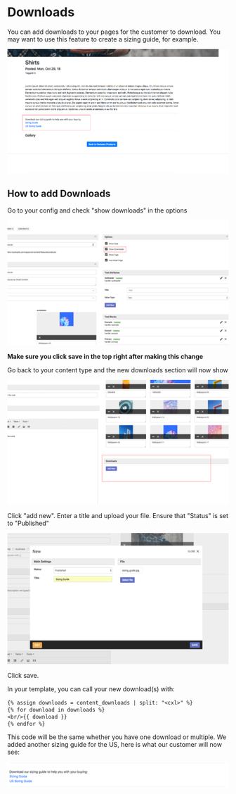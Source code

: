 # Downloads

You can add downloads to your pages for the customer to download. You may want to use this feature to create a sizing guide, for example.

![alt text](https://github.com/clixell/clixell-content/blob/master/help-docs/images/downloads-example.jpg)

## How to add Downloads

Go to your config and check "show downloads" in the options

![alt text](https://github.com/clixell/clixell-content/blob/master/help-docs/images/how-to-downloads-1.jpg)

**Make sure you click save in the top right after making this change**

Go back to your content type and the new downloads section will now show

![alt text](https://github.com/clixell/clixell-content/blob/master/help-docs/images/how-to-downloads-2.jpg)

Click "add new". Enter a title and upload your file. Ensure that "Status" is set to "Published"

![alt text](https://github.com/clixell/clixell-content/blob/master/help-docs/images/how-to-downloads-3.png)

Click save.

In your template, you can call your new download(s) with:

```  
{% assign downloads = content_downloads | split: "<cxl>" %}
{% for download in downloads %}
<br/>{{ download }}
{% endfor %}
```

This code will be the same whether you have one download or multiple. We added another sizing guide for the US, here is what our
customer will now see:

![alt text](https://github.com/clixell/clixell-content/blob/master/help-docs/images/how-to-downloads-5.png)
